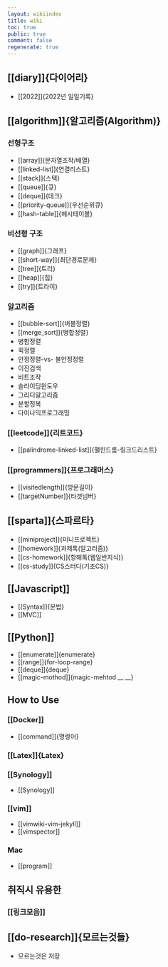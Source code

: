 ```yaml
---
layout: wikiindex
title: wiki
toc: true
public: true
comment: false
regenerate: true
---
```


## [[diary]]{다이어리}
* [[2022]]{2022년 일일기록}

## [[algorithm]]{알고리즘(Algorithm)}
### 선형구조 
* [[array]]{문자열조작/배열}
* [[linked-list]]{연결리스트}
* [[stack]]{스택}
* [[queue]]{큐}
* [[deque]]{데크}
* [[priority-queue]]{우선순위큐}
* [[hash-table]]{헤시테이블}

### 비선형 구조 
* [[graph]]{그래프}
* [[short-way]]{최단경로문제}
* [[tree]]{트리}
* [[heap]]{힙}
* [[try]]{트라이}

### 알고리즘
* [[bubble-sort]]{버블정렬}
* [[merge_sort]]{병합정렬}
* 병합정렬
* 퀵정렬
* 안정정렬-vs- 불안정정렬
* 이진검색
* 비트조작
* 슬라이딩윈도우
* 그리디알고리즘
* 분할정복
* 다이나믹프로그래밍

### [[leetcode]]{리트코드}
* [[palindrome-linked-list]]{팰린드롬-링크드리스트}

### [[programmers]]{프로그래머스}
* [[visitedlength]]{방문길이}
* [[targetNumber]]{타겟넘버}

## [[sparta]]{스파르타}

* [[miniproject]]{미니프로젝트}
* [[homework]]{과제톡(알고리즘)}
* [[cs-homework]]{항해톡(웹일반지식)}
* [[cs-study]]{CS스터디(기초CS)}

## [[Javascript]]
* [[Syntax]]{문법}
* [[MVC]]

## [[Python]]
* [[enumerate]]{enumerate}
* [[range]]{for-loop-range}
* [[deque]]{deque}
* [[magic-mothod]]{magic-mehtod __ __}

## How to Use
### [[Docker]]
* [[command]]{명령어}


### [[Latex]]{Latex}

### [[Synology]] 
* [[Synology]] 

### [[vim]]
* [[vimwiki-vim-jekyll]]
* [[vimspector]]

### Mac 
- [[program]]

## 취직시 유용한
### [[링크모음]]

## [[do-research]]{모르는것들}
* 모르는것은 저장

